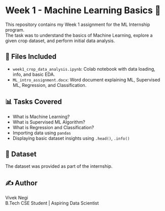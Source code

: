 # Week 1 - Machine Learning Basics 🚀

This repository contains my Week 1 assignment for the ML Internship program.  
The task was to understand the basics of Machine Learning, explore a given crop dataset, and perform initial data analysis.

## 📁 Files Included

- `week1_crop_data_analysis.ipynb`: Colab notebook with data loading, info, and basic EDA.
- `ML_intro_assignment.docx`: Word document explaining ML, Supervised ML, Regression, and Classification.

## 📊 Tasks Covered

- What is Machine Learning?
- What is Supervised ML Algorithm?
- What is Regression and Classification?
- Importing data using `pandas`
- Displaying basic dataset insights using `.head()`, `.info()`

## 🔗 Dataset

The dataset was provided as part of the internship.

## ✍️ Author

Vivek Negi  
B.Tech CSE Student | Aspiring Data Scientist

